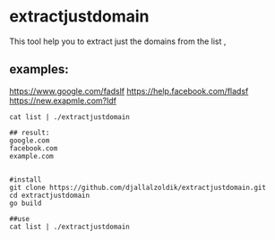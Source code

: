 # extractjustdomain
This tool help you to extract just the domains from the list ,

## examples:
https://www.google.com/fadslf
https://help.facebook.com/fladsf
https://new.exapmle.com?ldf

```
cat list | ./extractjustdomain

## result:
google.com
facebook.com
example.com


#install
git clone https://github.com/djallalzoldik/extractjustdomain.git
cd extractjustdomain
go build

##use
cat list | ./extractjustdomain
